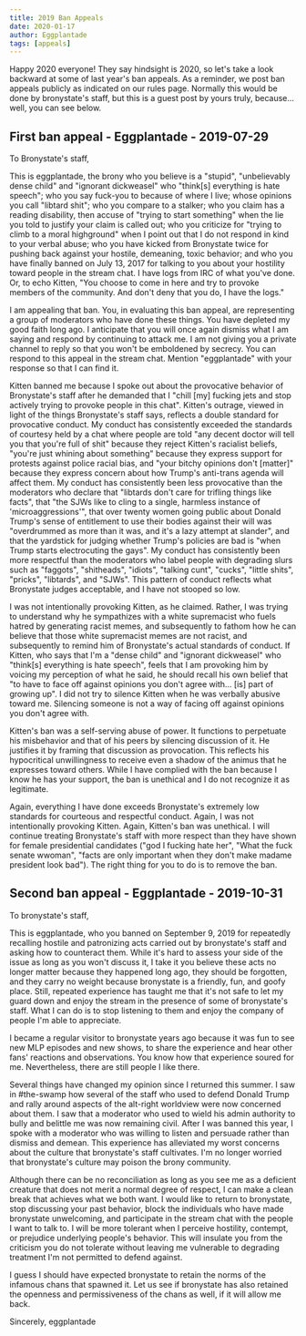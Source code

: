 ```yaml
---
title: 2019 Ban Appeals
date: 2020-01-17
author: Eggplantade
tags: [appeals]
---
```


Happy 2020 everyone!  They say hindsight is 2020, so let's take a look backward at some of last year's ban appeals.  As a reminder, we post ban appeals publicly as indicated on our rules page.  Normally this would be done by bronystate's staff, but this is a guest post by yours truly, because... well, you can see below.

First ban appeal - Eggplantade - 2019-07-29
-------------------------------------------

To Bronystate's staff,

This is eggplantade, the brony who you believe is a "stupid",
"unbelievably dense child" and "ignorant dickweasel" who "think\[s\]
everything is hate speech"; who you say fuck-you to because of where I
live; whose opinions you call "libtard shit"; who you compare to a
stalker; who you claim has a reading disability, then accuse of
"trying to start something" when the lie you told to justify your
claim is called out; who you criticize for "trying to climb to a moral
highground" when I point out that I do not respond in kind to your
verbal abuse; who you have kicked from Bronystate twice for pushing
back against your hostile, demeaning, toxic behavior; and who you have
finally banned on July 13, 2017 for talking to you about your
hostility toward people in the stream chat.  I have logs from IRC of
what you've done.  Or, to echo Kitten, "You choose to come in here and
try to provoke members of the community.  And don't deny that you do,
I have the logs."

I am appealing that ban.  You, in evaluating this ban appeal, are
representing a group of moderators who have done these things.  You
have depleted my good faith long ago.  I anticipate that you will once
again dismiss what I am saying and respond by continuing to attack me.
I am not giving you a private channel to reply so that you won't be
emboldened by secrecy.  You can respond to this appeal in the stream
chat.  Mention "eggplantade" with your response so that I can find it.

Kitten banned me because I spoke out about the provocative behavior of
Bronystate's staff after he demanded that I "chill \[my\] fucking jets
and stop actively trying to provoke people in this chat".  Kitten's
outrage, viewed in light of the things Bronystate's staff says,
reflects a double standard for provocative conduct.  My conduct has
consistently exceeded the standards of courtesy held by a chat where
people are told "any decent doctor will tell you that you're full of
shit" because they reject Kitten's racialist beliefs, "you're just
whining about something" because they express support for protests
against police racial bias, and "your bitchy opinions don't \[matter\]"
because they express concern about how Trump's anti-trans agenda will
affect them.  My conduct has consistently been less provocative than
the moderators who declare that "libtards don't care for trifling
things like facts", that "the SJWs like to cling to a single, harmless
instance of 'microaggressions'", that over twenty women going public
about Donald Trump's sense of entitlement to use their bodies against
their will was "overdrummed as more than it was, and it's a lazy
attempt at slander", and that the yardstick for judging whether
Trump's policies are bad is "when Trump starts electrocuting the
gays".  My conduct has consistently been more respectful than the
moderators who label people with degrading slurs such as "faggots",
"shitheads", "idiots", "talking cunt", "cucks", "little shits",
"pricks", "libtards", and "SJWs".  This pattern of conduct reflects
what Bronystate judges acceptable, and I have not stooped so low.

I was not intentionally provoking Kitten, as he claimed.  Rather, I
was trying to understand why he sympathizes with a white supremacist
who fuels hatred by generating racist memes, and subsequently to
fathom how he can believe that those white supremacist memes are not
racist, and subsequently to remind him of Bronystate's actual
standards of conduct.  If Kitten, who says that I'm a "dense child"
and "ignorant dickweasel" who "think\[s\] everything is hate speech",
feels that I am provoking him by voicing my perception of what he
said, he should recall his own belief that "to have to face off
against opinions you don't agree with... \[is\] part of growing up".  I
did not try to silence Kitten when he was verbally abusive toward me.
Silencing someone is not a way of facing off against opinions you
don't agree with.

Kitten's ban was a self-serving abuse of power.  It functions to
perpetuate his misbehavior and that of his peers by silencing
discussion of it.  He justifies it by framing that discussion as
provocation.  This reflects his hypocritical unwillingness to receive
even a shadow of the animus that he expresses toward others.  While I
have complied with the ban because I know he has your support, the ban
is unethical and I do not recognize it as legitimate.

Again, everything I have done exceeds Bronystate's extremely low
standards for courteous and respectful conduct.  Again, I was not
intentionally provoking Kitten.  Again, Kitten's ban was unethical.  I
will continue treating Bronystate's staff with more respect than they
have shown for female presidential candidates ("god I fucking hate
her", "What the fuck senate wwoman", "facts are only important when
they don't make madame president look bad").  The right thing for you
to do is to remove the ban.

Second ban appeal - Eggplantade - 2019-10-31
--------------------------------------------

To bronystate's staff,

This is eggplantade, who you banned on September 9, 2019 for
repeatedly recalling hostile and patronizing acts carried out by
bronystate's staff and asking how to counteract them.  While it's hard
to assess your side of the issue as long as you won't discuss it, I
take it you believe these acts no longer matter because they happened
long ago, they should be forgotten, and they carry no weight because
bronystate is a friendly, fun, and goofy place.  Still, repeated
experience has taught me that it's not safe to let my guard down and
enjoy the stream in the presence of some of bronystate's staff.  What
I can do is to stop listening to them and enjoy the company of people
I'm able to appreciate.

I became a regular visitor to bronystate years ago because it was fun
to see new MLP episodes and new shows, to share the experience and
hear other fans' reactions and observations.  You know how that
experience soured for me.  Nevertheless, there are still people I like
there.

Several things have changed my opinion since I returned this summer.
I saw in \#the-swamp how several of the staff who used to defend Donald
Trump and rally around aspects of the alt-right worldview were now
concerned about them.  I saw that a moderator who used to wield his
admin authority to bully and belittle me was now remaining civil.
After I was banned this year, I spoke with a moderator who was willing
to listen and persuade rather than dismiss and demean.  This
experience has alleviated my worst concerns about the culture that
bronystate's staff cultivates.  I'm no longer worried that
bronystate's culture may poison the brony community.

Although there can be no reconciliation as long as you see me as a
deficient creature that does not merit a normal degree of respect, I
can make a clean break that achieves what we both want.  I would like
to return to bronystate, stop discussing your past behavior, block the
individuals who have made bronystate unwelcoming, and participate in
the stream chat with the people I want to talk to.  I will be more
tolerant when I perceive hostility, contempt, or prejudice underlying
people's behavior.  This will insulate you from the criticism you do
not tolerate without leaving me vulnerable to degrading treatment I'm
not permitted to defend against.

I guess I should have expected bronystate to retain the norms of the
infamous chans that spawned it.  Let us see if bronystate has also
retained the openness and permissiveness of the chans as well, if it
will allow me back.

Sincerely,
eggplantade
